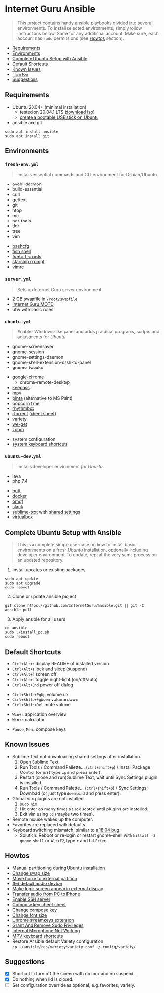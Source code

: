 # Internet Guru Ansible

> This project contains handy ansible playbooks divided into several environments. To Install selected environments, simply follow instructions below. Same for any additional account. Make sure, each account has `sudo` permissions (see [Howtos](#howtos) section).

 - [Requirements](#requirements)
 - [Environments](#environments)
 - [Complete Ubuntu Setup with Ansible](#complete-ubuntu-setup-with-ansible)
 - [Default Shortcuts](#default-shortcuts)
 - [Known Issues](#known-issues)
 - [Howtos](#howtos)
 - [Suggestions](#suggestions)

## Requirements

 - Ubuntu 20.04+ (minimal installation)
   - tested on 20.04.1 LTS ([download iso](https://releases.ubuntu.com/20.04/ubuntu-20.04.1-desktop-amd64.iso))
   - [create a bootable USB stick on Ubuntu](https://ubuntu.com/tutorials/create-a-usb-stick-on-ubuntu#1-overview)
 - ansible and git
```
sudo apt install ansible
sudo apt install git
```

## Environments

### `fresh-env.yml`

> Installs essential commands and CLI environment for Debian/Ubuntu.

 - avahi-daemon
 - build-essential
 - curl
 - gettext
 - git
 - htop
 - mc
 - net-tools
 - tldr
 - tree
 - vim
<!-- break -->
 - [bashcfg](https://bitbucket.org/igwr/bashcfg)
 - [fish shell](https://fishshell.com/)
 - [fonts-firacode](https://github.com/tonsky/FiraCode)
 - [starship prompt](https://starship.rs/)
 - [vimrc](https://github.com/petrzpav/vimrc)

### `server.yml`

> Sets up Internet Guru server environment.

 - 2 GB swapfile in `/root/swapfile`
 - [Internet Guru MOTD](https://github.com/InternetGuru/ansible/blob/master/res/20-ig)
 - ufw with basic rules

### `ubuntu.yml`

> Enables Windows-like panel and adds practical programs, scripts and adjustments for *Ubuntu*.

 - gnome-screensaver
 - gnome-session
 - gnome-settings-daemon
 - gnome-shell-extension-dash-to-panel
 - gnome-tweaks
<!-- break -->
 - [google-chrome](https://www.google.com/chrome/)
   - chrome-remote-desktop
 - [keepass](https://keepass.info/)
 - [mpv](https://mpv.io/)
 - [pinta](https://www.pinta-project.com/) (alternative to MS Paint)
 - [popcorn time](https://popcorntime.app/)
 - [rhythmbox](https://wiki.gnome.org/Apps/Rhythmbox)
 - [rtorrent](https://github.com/rakshasa/rtorrent/wiki) ([cheet sheet](https://devhints.io/rtorrent))
 - [variety](https://peterlevi.com/variety)
 - [we-get](https://github.com/rachmadaniHaryono/we-get)
 - [zoom](https://zoom.us/)
<!-- break -->
 - [system configuration](https://github.com/InternetGuru/ansible/blob/master/tasks/ubuntucfg.yml)
 - [system keyboard shortcuts](https://github.com/InternetGuru/ansible/blob/master/tasks/ubuntukeys.yml)

### `ubuntu-dev.yml`

> Installs developer environment *for Ubuntu*.

 - java
 - php 7.4
<!-- break -->
 - [butt](https://github.com/InternetGuru/butt)
 - [docker](https://www.docker.com/products/docker-app)
 - [omgf](https://github.com/InternetGuru/omgf)
 - [slack](https://slack.com/)
 - [sublime-text](https://www.sublimetext.com/3) with [shared settings](https://gist.github.com/petrzpav/abf3fa8890a04fd5dedb0dd20711f042)
 - [virtualbox](https://www.virtualbox.org/)

## Complete Ubuntu Setup with Ansible

> This is a complete simple use-case on how to install basic environments on a fresh *Ubuntu* installation, optionally including developer environment. To update, repeat the very same process on an updated repository.

1. Install updates or existing packages
```
sudo apt update
sudo apt upgrade
sudo reboot
```

2. Clone or update ansible project
```
git clone https://github.com/InternetGuru/ansible.git || git -C ansible pull
```

3. Apply ansible for all users
```
cd ansible
sudo ./install_pc.sh
sudo reboot
```

## Default Shortcuts

 - `Ctrl+Alt+h` display README of installed version
 - `Ctrl+Alt+s` lock and sleep (suspend)
 - `Ctrl+Alt+f` screen off
 - `Ctrl+Alt+l` toggle night-light (on/off/auto)
 - `Ctrl+Alt+End` power off dialog
<!-- break -->
 - `Ctrl+Shift+PgUp` volume up
 - `Ctrl+Shift+PgDown` volume down
 - `Ctrl+Shift+Del` mute volume
<!-- break -->
 - `Win+s` application overview
 - `Win+c` calculator
<!-- break -->
 - `Pause`, `Menu` compose keys

## Known Issues

 - Sublime Text not downloading shared settings after installation.
   1. Open Sublime Text.
   1. Run Tools / Command Pallette… (`ctrl+shift+p`) / Install Package Control (or just type `ip` and press enter).
   1. Restart (close and run) Sublime Text, wait until Sync Settings plugin is installed.
   1. Run Tools / Command Palette… (`ctrl+shift+p`) / Sync Settings: Download (or just type `download` and press enter).
 - Global vim plugins are not installed
   1. `sudo vim`
   1. Hit enter as many times as requested until plugins are installed.
   1. Exit vim using `:q` (maybe two times).
 - Remote mouse wakes up the computer.
 - Favorites are replaced with defaults.
 - Keyboard switching mismatch, similar to [a 18.04 bug](https://launchpad.net/bugs/1890875).
   - Solution: Reboot or re-login or restart gnome-shell with `killall -3 gnome-shell` or `Alt+F2`, type `r` and hit `Enter`.

## Howtos

 - [Manual partitioning during Ubuntu installation](https://askubuntu.com/questions/343268/how-to-use-manual-partitioning-during-installation)
 - [Change swap size](https://bogdancornianu.com/change-swap-size-in-ubuntu/)
 - [Move home to external partition](https://www.tecmint.com/move-home-directory-to-new-partition-disk-in-linux/)
 - [Set default audio device](https://askubuntu.com/questions/1038490/how-do-you-set-a-default-audio-output-device-in-ubuntu-18-04)
 - [Make login screen appear in external display](https://askubuntu.com/questions/1043337/is-there-to-make-the-login-screen-appear-on-the-external-display-in-18-04)
 - [Transfer audio from PC to iPhone](https://www.groovypost.com/howto/howto/sync-your-iphone-or-ipod-touch-in-ubuntu/)
 - [Enable SSH server](https://linuxize.com/post/how-to-enable-ssh-on-ubuntu-18-04/)
 - [Compose key cheet sheet](https://tuttle.github.io/python-useful/compose-key-cheat-sheet.html)
 - [Change compose key](https://askubuntu.com/questions/70784/how-can-i-enable-compose-key)
 - [Change font size](https://help.ubuntu.com/stable/ubuntu-help/a11y.html.en)
 - [Chrome streamkeys extension](https://chrome.google.com/webstore/detail/streamkeys/ekpipjofdicppbepocohdlgenahaneen)
 - [Grant And Remove Sudo Privileges](https://ostechnix.com/how-to-grant-and-remove-sudo-privileges-to-users-on-ubuntu/)
 - [Internal Microphone Not Working](https://askubuntu.com/questions/6993/internal-microphone-not-working)
 - [MPV keyboard shortcuts](https://mpv.io/manual/master/#keyboard-control)
 - Restore Ansible default Variety configuration<br />
   `cp ~/ansible/res/variety/variety.conf ~/.config/variety/`

## Suggestions

 - [x] Shortcut to turn off the screen with no lock and no suspend.
 - [x] Do nothing when lid is closed.
 - [ ] Set configuration override as optional, e.g. favorites, variety.

